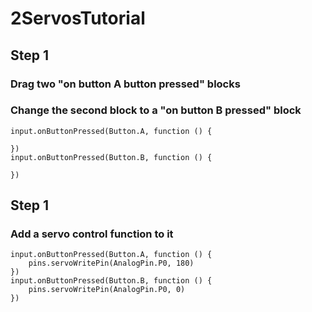 # 2ServosTutorial
## Step 1
### Drag two "on button A button pressed" blocks 
### Change the second block to a "on button B pressed" block
```blocks
input.onButtonPressed(Button.A, function () {
	
})
input.onButtonPressed(Button.B, function () {
	
})
```

## Step 1
### Add a servo control function to it
```blocks
input.onButtonPressed(Button.A, function () {
    pins.servoWritePin(AnalogPin.P0, 180)
})
input.onButtonPressed(Button.B, function () {
    pins.servoWritePin(AnalogPin.P0, 0)
})
```